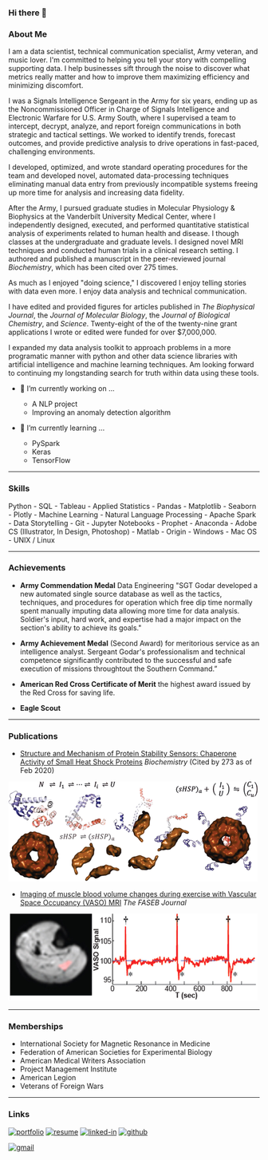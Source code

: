 ### Hi there 👋

### About Me

I am a data scientist, technical communication specialist, Army veteran, and music lover. I'm committed to helping you tell your story with compelling supporting data. I help businesses sift through the noise to discover what metrics really matter and how to improve them maximizing efficiency and minimizing discomfort.

I was a Signals Intelligence Sergeant in the Army for six years, ending up as the Noncommissioned Officer in Charge of Signals Intelligence and Electronic Warfare for U.S. Army South, where I supervised a team to intercept, decrypt, analyze, and report foreign communications in both strategic and tactical settings. We worked to identify trends, forecast outcomes, and provide predictive analysis to drive operations in fast-paced, challenging environments.

I developed, optimized, and wrote standard operating procedures for the team and developed novel, automated data-processing techniques eliminating manual data entry from previously incompatible systems freeing up more time for analysis and increasing data fidelity.

After the Army, I pursued graduate studies in Molecular Physiology & Biophysics at the Vanderbilt University Medical Center, where I independently designed, executed, and performed quantitative statistical analysis of experiments related to human health and disease. I though classes at the undergraduate and graduate levels. I designed novel MRI techniques and conducted human trials in a clinical research setting. I authored and published a manuscript in the peer-reviewed journal *Biochemistry*, which has been cited over 275 times.

As much as I enjoyed "doing science," I discovered I enjoy telling stories with data even more. I enjoy data analysis and technical communication.

I have edited and provided figures for articles published in *The Biophysical Journal*, the *Journal of Molecular Biology*, the *Journal of Biological Chemistry*, and *Science*. Twenty-eight of the of the twenty-nine grant applications I wrote or edited were funded for over $7,000,000.

I expanded my data analysis toolkit to approach problems in a more programatic manner with python and other data science libraries with artificial intelligence and machine learning techniques. Am looking forward to continuing my longstanding search for truth within data using these tools.

- 🔭 I’m currently working on ...
  - A NLP project
  - Improving an anomaly detection algorithm

- 🌱 I’m currently learning ...
  - PySpark
  - Keras
  - TensorFlow

---

### Skills

Python - SQL - Tableau - Applied Statistics - Pandas -
Matplotlib - Seaborn - Plotly - Machine Learning - Natural Language Processing - Apache Spark - Data Storytelling - Git - Jupyter Notebooks - Prophet - Anaconda - Adobe CS (Illustrator, In Design, Photoshop) - Matlab - Origin - Windows - Mac OS - UNIX / Linux

---

### Achievements

- **Army Commendation Medal** Data Engineering
"SGT Godar developed a new automated single source database as well as the tactics, techniques, and procedures for operation which free dip time normally spent manually imputing data allowing more time for data analysis. Soldier's input, hard work, and expertise had a major impact on the section's ability to achieve its goals."

- **Army Achievement Medal** (Second Award) for
meritorious service as an intelligence analyst. Sergeant Godar's professionalism and technical competence significantly contributed to the successful and safe execution of missions throughtout the Southern Command.”

- **American Red Cross Certificate of Merit** the highest award issued by the Red Cross for saving life.

- **Eagle Scout**

---

### Publications

- [Structure and Mechanism of Protein Stability Sensors: Chaperone Activity of Small Heat Shock Proteins](https://pubs.acs.org/doi/abs/10.1021/bi900212j) *Biochemistry* (Cited by 273 as of Feb 2020)

![shsp](shsp.gif)

- [Imaging of muscle blood volume changes during exercise with Vascular Space Occupancy (VASO) MRI](https://faseb.onlinelibrary.wiley.com/doi/full/10.1096/fasebj.26.1_supplement.lb778) *The FASEB Journal* 

![VASO](vaso2.png)

---


### Memberships

- International Society for Magnetic Resonance in Medicine
- Federation of American Societies for Experimental Biology
- American Medical Writers Association
- Project Management Institute
- American Legion
- Veterans of Foreign Wars

---

### Links

[![portfolio](https://img.shields.io/badge/Portfolio-5340ff?style=for-the-badge&logo=Google-chrome&logoColor=white)](https://www.gitshowcase.com/jared-godar)
[![resume](https://img.shields.io/badge/Resume-4285F4?style=for-the-badge&logo=read-the-docs&logoColor=white)](https://drive.google.com/file/d/1egJ-CqmCeSvXR3eNgbDBhgdMzPLNzhq8/view?usp=sharing)
[![linked-in](https://img.shields.io/badge/Linked_In-0077B5?style=for-the-badge&logo=LinkedIn&logoColor=white)](https://www.linkedin.com/in/jared-godar/)
[![github](https://img.shields.io/badge/GitHub-000000?style=for-the-badge&logo=GitHub&logoColor=white)](https://github.com/Jared-Godar)

[![gmail](https://img.shields.io/badge/Gmail-D14836?style=for-the-badge&logo=Gmail&logoColor=white)](mailto:jared.godar@gmail.com)
<!--[![instagram](https://img.shields.io/badge/Instagram-E4405F?style=for-the-badge&logo=instagram&logoColor=white)](https://www.instagram.com/godarj/)--!>

<!--
**Jared-Godar/Jared-Godar** is a ✨ _special_ ✨ repository because its `README.md` (this file) appears on your GitHub profile.

Here are some ideas to get you started:

- 🔭 I’m currently working on ...
- 🌱 I’m currently learning ...
- 👯 I’m looking to collaborate on ...
- 🤔 I’m looking for help with ...
- 💬 Ask me about ...
- 📫 How to reach me: ...
- 😄 Pronouns: ...
- ⚡ Fun fact: ...
-->
